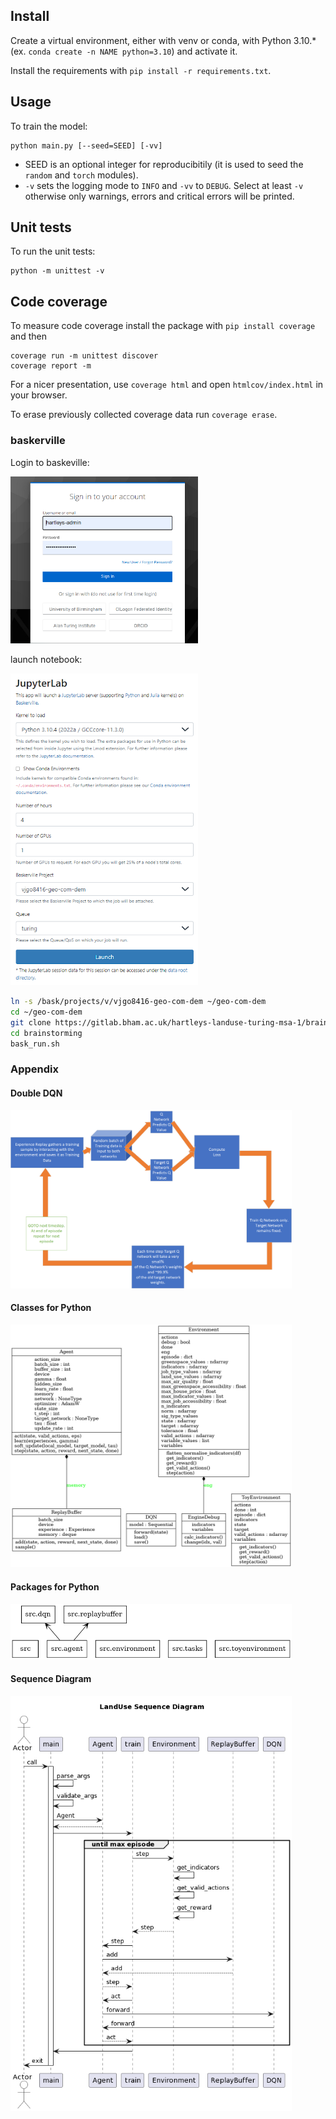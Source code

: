 ## Install

Create a virtual environment, either with venv or conda, with Python 3.10.* (ex. `conda create -n NAME python=3.10`) and activate it.

Install the requirements with `pip install -r requirements.txt`.

## Usage

To train the model:

```
python main.py [--seed=SEED] [-vv]
```

- SEED is an optional integer for reproducibitily (it is used to seed the `random` and `torch` modules).
- `-v` sets the logging mode to `INFO` and `-vv` to `DEBUG`. Select at least `-v` otherwise only warnings, errors and critical errors will be printed.

## Unit tests

To run the unit tests:

```
python -m unittest -v
```

## Code coverage

To measure code coverage install the package with `pip install coverage` and then

```
coverage run -m unittest discover
coverage report -m
```

For a nicer presentation, use `coverage html` and open `htmlcov/index.html` in your browser.

To erase previously collected coverage data run `coverage erase`.

###  baskerville

Login to baskeville:

<img src="./docs/basklogin.png" alt="login-screen" width="300" /> 
 
launch notebook:
 
<img src="./docs/JupyterLab_Launch.png" alt="Juypterlab-screen" width="300" /> 
 

```bash
ln -s /bask/projects/v/vjgo8416-geo-com-dem ~/geo-com-dem
cd ~/geo-com-dem
git clone https://gitlab.bham.ac.uk/hartleys-landuse-turing-msa-1/brainstorming.git
cd brainstorming
bask_run.sh
```
### Appendix

#### Double DQN

<img src="./docs/DQN1.png" alt="class diagram" width="450" /> 

#### Classes for Python

<img src="./docs/classes.png" alt="class diagram" width="450" /> 

#### Packages for Python

<img src="./docs/packages.png" alt="package diagram" width="450" /> 

#### Sequence Diagram

<img src="./docs/plantUML_Seq.png" alt="package diagram" width="450" /> 
